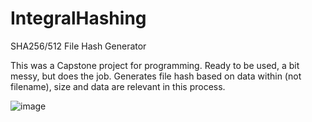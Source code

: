 # IntegralHashing
SHA256/512 File Hash Generator

This was a Capstone project for programming. Ready to be used, a bit messy, but does the job. Generates file hash based on data within (not filename), size and data are relevant in this process.

![image](https://user-images.githubusercontent.com/987794/223795923-307152b8-db3d-4ce6-9d12-6c5469c7a77b.png)
